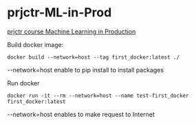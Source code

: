 # prjctr-ML-in-Prod
[prjctr course Machine Learning in Production](https://prjctr.com/course/machine-learning-in-production)

Build docker image:

    docker build --network=host --tag first_docker:latest ./

 --network=host enable to pip install to install packages

Run docker 

    docker run -it --rm --network=host --name test-first_docker first_docker:latest 

--network=host enables to make request to Internet
